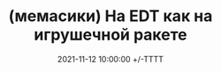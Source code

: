 ---
title: (мемасики) На EDT как на игрушечной ракете
date: 2021-11-12 10:00:00 +/-TTTT
media_subpath: /assets/posts/memes/
categories: [Мемасики]
tags: [1С, Мемасики, Желтый Чайник 1С]
image:
  path: 2021-11-12-ones-konfigurator-edt-sravnenie.jpg
links:
  top: false
  bottom: true
  values:
  - name: Telegram
    url: https://t.me/JuniorOneS/229
---